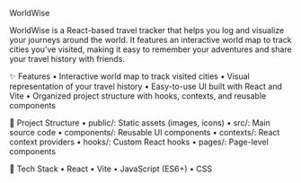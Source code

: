 WorldWise

WorldWise is a React-based travel tracker that helps you log and visualize your journeys around the world. It features an interactive world map to track cities you’ve visited, making it easy to remember your adventures and share your travel history with friends.

✨ Features
	•	Interactive world map to track visited cities
	•	Visual representation of your travel history
	•	Easy-to-use UI built with React and Vite
	•	Organized project structure with hooks, contexts, and reusable components

📁 Project Structure
	•	public/: Static assets (images, icons)
	•	src/: Main source code
	•	components/: Reusable UI components
	•	contexts/: React context providers
	•	hooks/: Custom React hooks
	•	pages/: Page-level components

🚀 Tech Stack
	•	React
	•	Vite
	•	JavaScript (ES6+)
	•	CSS

